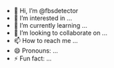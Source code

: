 - 👋 Hi, I’m @fbsdetector
- 👀 I’m interested in ...
- 🌱 I’m currently learning ...
- 💞️ I’m looking to collaborate on ...
- 📫 How to reach me ...
- 😄 Pronouns: ...
- ⚡ Fun fact: ...

<!---
fbsdetector/fbsdetector is a ✨ special ✨ repository because its `README.md` (this file) appears on your GitHub profile.
You can click the Preview link to take a look at your changes.
--->
